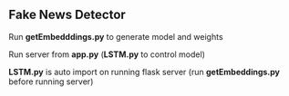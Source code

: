 ## Fake News Detector

Run **getEmbedddings.py** to generate model and weights

Run server from **app.py** (**LSTM.py** to control model)

**LSTM.py** is auto import on running flask server (run **getEmbeddings.py** before running server) 